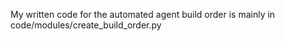 My written code for the automated agent build order is mainly in code/modules/create_build_order.py
